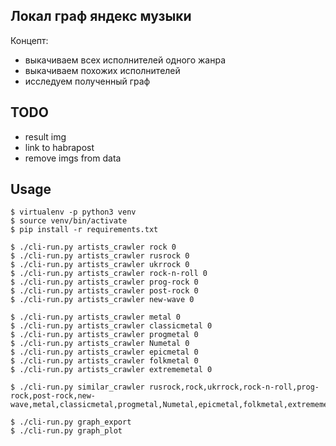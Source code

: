 Локал граф яндекс музыки
---

Концепт:
- выкачиваем всех исполнителей одного жанра
- выкачиваем похожих исполнителей
- исследуем полученный граф


## TODO
- result img
- link to habrapost
- remove imgs from data


## Usage

```
$ virtualenv -p python3 venv
$ source venv/bin/activate
$ pip install -r requirements.txt

$ ./cli-run.py artists_crawler rock 0
$ ./cli-run.py artists_crawler rusrock 0
$ ./cli-run.py artists_crawler ukrrock 0
$ ./cli-run.py artists_crawler rock-n-roll 0
$ ./cli-run.py artists_crawler prog-rock 0
$ ./cli-run.py artists_crawler post-rock 0
$ ./cli-run.py artists_crawler new-wave 0

$ ./cli-run.py artists_crawler metal 0
$ ./cli-run.py artists_crawler classicmetal 0
$ ./cli-run.py artists_crawler progmetal 0
$ ./cli-run.py artists_crawler Numetal 0
$ ./cli-run.py artists_crawler epicmetal 0
$ ./cli-run.py artists_crawler folkmetal 0
$ ./cli-run.py artists_crawler extrememetal 0

$ ./cli-run.py similar_crawler rusrock,rock,ukrrock,rock-n-roll,prog-rock,post-rock,new-wave,metal,classicmetal,progmetal,Numetal,epicmetal,folkmetal,extrememetal

$ ./cli-run.py graph_export
$ ./cli-run.py graph_plot
```
